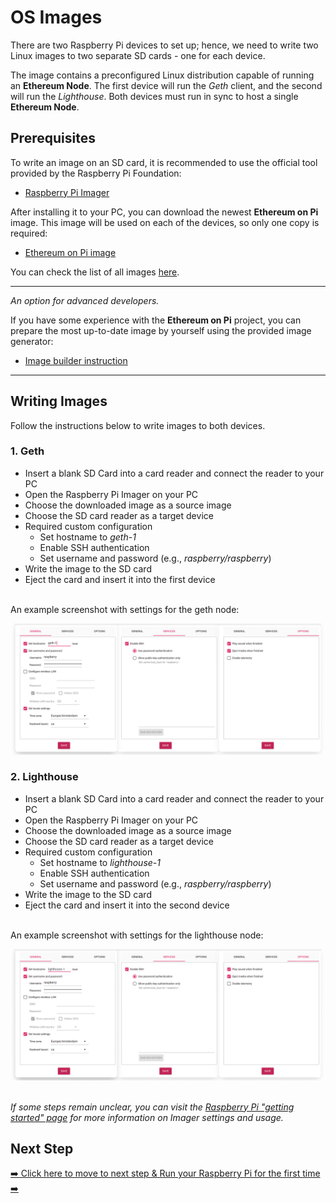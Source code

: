 # OS Images
There are two Raspberry Pi devices to set up; hence, we need to write two Linux images to two separate SD cards - one for each device.

The image contains a preconfigured Linux distribution capable of running an **Ethereum Node**. The first device will run the _Geth_ client, and the second will run the _Lighthouse_. Both devices must run in sync to host a single **Ethereum Node**.

## Prerequisites
To write an image on an SD card, it is recommended to use the official tool provided by the Raspberry Pi Foundation:
- [Raspberry Pi Imager](https://www.raspberrypi.com/software/)

After installing it to your PC, you can download the newest **Ethereum on Pi** image. This image will be used on each of the devices, so only one copy is required:
- [Ethereum on Pi image](https://github.com/viggith/ethereum-on-pi/releases/tag/v0.0.1#:~:text=rpi4_e_eoa_22.04.00_v001.img.zip)

You can check the list of all images [here](https://github.com/viggith/ethereum-on-pi/releases).

---
_An option for advanced developers._

If you have some experience with the **Ethereum on Pi** project, you can prepare the most up-to-date image by yourself using the provided image generator:
- [Image builder instruction](./3-build-image.md)
---

## Writing Images
Follow the instructions below to write images to both devices.

### 1. Geth
- Insert a blank SD Card into a card reader and connect the reader to your PC
- Open the Raspberry Pi Imager on your PC
- Choose the downloaded image as a source image
- Choose the SD card reader as a target device
- Required custom configuration
  - Set hostname to _geth-1_
  - Enable SSH authentication
  - Set username and password (e.g., _raspberry/raspberry_)
- Write the image to the SD card
- Eject the card and insert it into the first device

\
An example screenshot with settings for the geth node:

![Sample Raspbberyy Pi Imager configuration](./img-raspberry-imager-example-geth.png)

### 2. Lighthouse
- Insert a blank SD Card into a card reader and connect the reader to your PC
- Open the Raspberry Pi Imager on your PC
- Choose the downloaded image as a source image
- Choose the SD card reader as a target device
- Required custom configuration
  - Set hostname to _lighthouse-1_
  - Enable SSH authentication
  - Set username and password (e.g., _raspberry/raspberry_)
- Write the image to the SD card
- Eject the card and insert it into the second device
   
\
An example screenshot with settings for the lighthouse node:

![Sample Raspbberyy Pi Imager configuration](./img-raspberry-imager-example-lighthouse.png)

\
_If some steps remain unclear, you can visit the [Raspberry Pi "getting started" page](https://www.raspberrypi.com/documentation/computers/getting-started.html) for more information on Imager settings and usage._

## Next Step

[➡️ Click here to move to next step & Run your Raspberry Pi for the first time ➡️](./4-installation.md)
